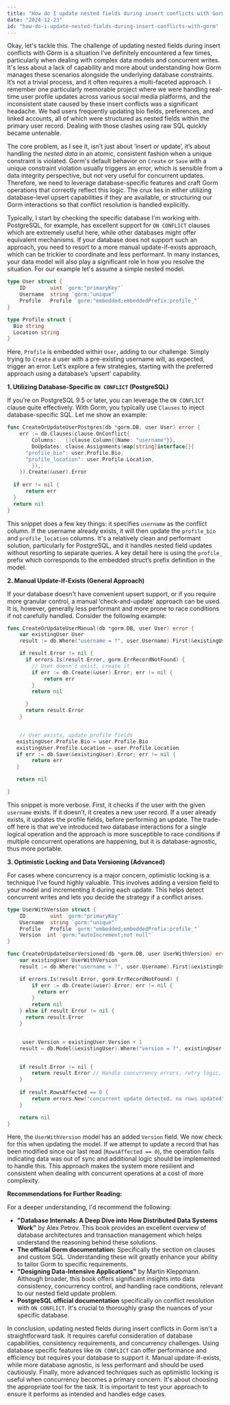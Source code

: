 ```yaml
---
title: "How do I update nested fields during insert conflicts with Gorm?"
date: "2024-12-23"
id: "how-do-i-update-nested-fields-during-insert-conflicts-with-gorm"
---
```


Okay, let's tackle this. The challenge of updating nested fields during insert conflicts with Gorm is a situation I’ve definitely encountered a few times, particularly when dealing with complex data models and concurrent writes. It's less about a lack of capability and more about understanding how Gorm manages these scenarios alongside the underlying database constraints. It’s not a trivial process, and it often requires a multi-faceted approach. I remember one particularly memorable project where we were handling real-time user profile updates across various social media platforms, and the inconsistent state caused by these insert conflicts was a significant headache. We had users frequently updating bio fields, preferences, and linked accounts, all of which were structured as nested fields within the primary user record. Dealing with those clashes using raw SQL quickly became untenable.

The core problem, as I see it, isn't just about ‘insert or update’, it’s about handling the *nested data* in an atomic, consistent fashion when a unique constraint is violated. Gorm's default behavior on `Create` or `Save` with a unique constraint violation usually triggers an error, which is sensible from a data integrity perspective, but not very useful for concurrent updates. Therefore, we need to leverage database-specific features and craft Gorm operations that correctly reflect this logic. The crux lies in either utilizing database-level upsert capabilities if they are available, or structuring our Gorm interactions so that conflict resolution is handled explicitly.

Typically, I start by checking the specific database I'm working with. PostgreSQL, for example, has excellent support for `ON CONFLICT` clauses which are extremely useful here, while other databases might offer equivalent mechanisms. If your database does not support such an approach, you need to resort to a more manual update-if-exists approach, which can be trickier to coordinate and less performant. In many instances, your data model will also play a significant role in how you resolve the situation. For our example let's assume a simple nested model.

```go
type User struct {
	ID        uint `gorm:"primaryKey"`
	Username  string `gorm:"unique"`
	Profile   Profile `gorm:"embedded;embeddedPrefix:profile_"`
}

type Profile struct {
  Bio string
  Location string
}
```

Here, `Profile` is embedded within `User`, adding to our challenge. Simply trying to `Create` a user with a pre-existing username will, as expected, trigger an error. Let’s explore a few strategies, starting with the preferred approach using a database’s ‘upsert’ capability.

**1. Utilizing Database-Specific `ON CONFLICT` (PostgreSQL)**

If you’re on PostgreSQL 9.5 or later, you can leverage the `ON CONFLICT` clause quite effectively. With Gorm, you typically use `Clauses` to inject database-specific SQL. Let me show an example:

```go
func CreateOrUpdateUserPostgres(db *gorm.DB, user User) error {
	err := db.Clauses(clause.OnConflict{
		Columns:   []clause.Column{{Name: "username"}},
		DoUpdates: clause.Assignments(map[string]interface{}{
      "profile_bio": user.Profile.Bio,
      "profile_location": user.Profile.Location,
		}),
	}).Create(&user).Error
  
  if err != nil {
      return err
  }
  return nil
}
```

This snippet does a few key things: it specifies `username` as the conflict column. If the username already exists, it will then update the `profile_bio` and `profile_location` columns. It's a relatively clean and performant solution, particularly for PostgreSQL, and it handles nested field updates without resorting to separate queries. A key detail here is using the `profile_` prefix which corresponds to the embedded struct’s prefix definition in the model.

**2. Manual Update-If-Exists (General Approach)**

If your database doesn't have convenient upsert support, or if you require more granular control, a manual ‘check-and-update’ approach can be used. It is, however, generally less performant and more prone to race conditions if not carefully handled. Consider the following example:

```go
func CreateOrUpdateUserManual(db *gorm.DB, user User) error {
    var existingUser User
    result := db.Where("username = ?", user.Username).First(&existingUser)

    if result.Error != nil {
      if errors.Is(result.Error, gorm.ErrRecordNotFound) {
        // User doesn't exist, create it
        if err := db.Create(&user).Error; err != nil {
            return err
        }
        return nil

      }
      return result.Error
    }


    // User exists, update profile fields
   existingUser.Profile.Bio = user.Profile.Bio
   existingUser.Profile.Location = user.Profile.Location
   if err := db.Save(&existingUser).Error; err != nil {
        return err
   }

   return nil

}
```

This snippet is more verbose. First, it checks if the user with the given `username` exists. If it doesn’t, it creates a new user record. If a user already exists, it updates the profile fields, before performing an update. The trade-off here is that we've introduced two database interactions for a single logical operation and the approach is more susceptible to race conditions if multiple concurrent operations are happening, but it is database-agnostic, thus more portable.

**3. Optimistic Locking and Data Versioning (Advanced)**

For cases where concurrency is a major concern, optimistic locking is a technique I’ve found highly valuable. This involves adding a version field to your model and incrementing it during each update. This helps detect concurrent writes and lets you decide the strategy if a conflict arises.

```go
type UserWithVersion struct {
	ID        uint `gorm:"primaryKey"`
	Username  string `gorm:"unique"`
	Profile   Profile `gorm:"embedded;embeddedPrefix:profile_"`
    Version  int `gorm:"autoIncrement;not null"`
}

func CreateOrUpdateUserVersioned(db *gorm.DB, user UserWithVersion) error {
    var existingUser UserWithVersion
    result := db.Where("username = ?", user.Username).First(&existingUser)

    if errors.Is(result.Error, gorm.ErrRecordNotFound) {
        if err := db.Create(&user).Error; err != nil {
          return err
        }
        return nil
    } else if result.Error != nil {
      return result.Error
    }


     user.Version = existingUser.Version + 1
    result = db.Model(&existingUser).Where("version = ?", existingUser.Version).Updates(user)


    if result.Error != nil {
        return result.Error // Handle concurrency errors, retry logic, etc.
    }
   
    if result.RowsAffected == 0 {
        return errors.New("concurrent update detected. no rows updated")
    }

    return nil
}

```
Here, the `UserWithVersion` model has an added `Version` field. We now check for this when updating the model.  If we attempt to update a record that has been modified since our last read (`RowsAffected == 0`), the operation fails indicating data was out of sync and additional logic should be implemented to handle this. This approach makes the system more resilient and consistent when dealing with concurrent operations at a cost of more complexity.

**Recommendations for Further Reading:**

For a deeper understanding, I'd recommend the following:

*   **"Database Internals: A Deep Dive into How Distributed Data Systems Work"** by Alex Petrov. This book provides an excellent overview of database architectures and transaction management which helps understand the reasoning behind these solutions.
*   **The official Gorm documentation:** Specifically the section on clauses and custom SQL. Understanding these will greatly enhance your ability to tailor Gorm to specific requirements.
*   **"Designing Data-Intensive Applications"** by Martin Kleppmann. Although broader, this book offers significant insights into data consistency, concurrency control, and handling race conditions, relevant to our nested field update problem.
*   **PostgreSQL official documentation** specifically on conflict resolution with `ON CONFLICT`. It's crucial to thoroughly grasp the nuances of your specific database.

In conclusion, updating nested fields during insert conflicts in Gorm isn't a straightforward task. It requires careful consideration of database capabilities, consistency requirements, and concurrency challenges. Using database specific features like `ON CONFLICT` can offer performance and efficiency but requires your database to support it. Manual update-if-exists, while more database agnostic, is less performant and should be used cautiously. Finally, more advanced techniques such as optimistic locking is useful when concurrency becomes a primary concern. It's about choosing the appropriate tool for the task. It is important to test your approach to ensure it performs as intended and handles edge cases.
